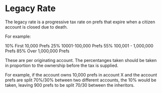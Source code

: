 # Legacy Rate

The legacy rate is a progressive tax rate on prefs that expire when a citizen account is closed due to death.

For example:

10% First 10,000 Prefs
25% 10001-100,000 Prefs
55% 100,001 - 1,000,000 Prefs
85% Over 1,000,000 Prefs

These are per originating account.  The percentanges taken should be taken in proportion to the ownership before the tax is supplied.

For example, if the account owns 10,000 prefs in account X and the account prefs are split 70%/30% between two different accounts, the 10% would be taken, leaving 900 prefs to be split 70/30 between the inheritors.
